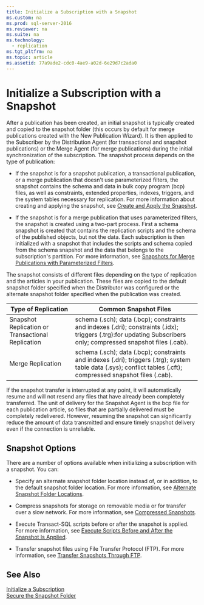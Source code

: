 ```yaml
---
title: Initialize a Subscription with a Snapshot
ms.custom: na
ms.prod: sql-server-2016
ms.reviewer: na
ms.suite: na
ms.technology: 
  - replication
ms.tgt_pltfrm: na
ms.topic: article
ms.assetid: 77a9ade2-cdc0-4ae9-a02d-6e29d7c2ada0
---
```

# Initialize a Subscription with a Snapshot
  After a publication has been created, an initial snapshot is typically created and copied to the snapshot folder \(this occurs by default for merge publications created with the New Publication Wizard\). It is then applied to the Subscriber by the Distribution Agent \(for transactional and snapshot publications\) or the Merge Agent \(for merge publications\) during the initial synchronization of the subscription. The snapshot process depends on the type of publication:  
  
-   If the snapshot is for a snapshot publication, a transactional publication, or a merge publication that doesn't use parameterized filters, the snapshot contains the schema and data in bulk copy program \(bcp\) files, as well as constraints, extended properties, indexes, triggers, and the system tables necessary for replication. For more information about creating and applying the snapshot, see [Create and Apply the Snapshot](../../Topics/TopicNameNotContainA/Create-and-Apply-the-Snapshot.md).  
  
-   If the snapshot is for a merge publication that uses parameterized filters, the snapshot is created using a two\-part process. First a schema snapshot is created that contains the replication scripts and the schema of the published objects, but not the data. Each subscription is then initialized with a snapshot that includes the scripts and schema copied from the schema snapshot and the data that belongs to the subscription's partition. For more information, see [Snapshots for Merge Publications with Parameterized Filters](../../Topics/TopicNameNotContainA/Snapshots-for-Merge-Publications-with-Parameterized-Filters.md).  
  
 The snapshot consists of different files depending on the type of replication and the articles in your publication. These files are copied to the default snapshot folder specified when the Distributor was configured or the alternate snapshot folder specified when the publication was created.  
  
|Type of Replication|Common Snapshot Files|  
|-------------------------|---------------------------|  
|Snapshot Replication or Transactional Replication|schema \(.sch\); data \(.bcp\); constraints and indexes \(.dri\); constraints \(.idx\); triggers \(.trg\):for updating Subscribers only; compressed snapshot files \(.cab\).|  
|Merge Replication|schema \(.sch\); data \(.bcp\); constraints and indexes \(.dri\); triggers \(.trg\); system table data \(.sys\); conflict tables \(.cft\); compressed snapshot files \(.cab\).|  
  
 If the snapshot transfer is interrupted at any point, it will automatically resume and will not resend any files that have already been completely transferred. The unit of delivery for the Snapshot Agent is the bcp file for each publication article, so files that are partially delivered must be completely redelivered. However, resuming the snapshot can significantly reduce the amount of data transmitted and ensure timely snapshot delivery even if the connection is unreliable.  
  
## Snapshot Options  
 There are a number of options available when initializing a subscription with a snapshot. You can:  
  
-   Specify an alternate snapshot folder location instead of, or in addition, to the default snapshot folder location. For more information, see [Alternate Snapshot Folder Locations](../../Topics/TopicNameNotContainA/Alternate-Snapshot-Folder-Locations.md).  
  
-   Compress snapshots for storage on removable media or for transfer over a slow network. For more information, see [Compressed Snapshots](../../Topics/TopicNameNotContainA/Compressed-Snapshots.md).  
  
-   Execute Transact\-SQL scripts before or after the snapshot is applied. For more information, see [Execute Scripts Before and After the Snapshot Is Applied](../../Topics/TopicNameNotContainA/Execute-Scripts-Before-and-After-the-Snapshot-Is-Applied.md).  
  
-   Transfer snapshot files using File Transfer Protocol \(FTP\). For more information, see [Transfer Snapshots Through FTP](../../Topics/TopicNameNotContainA/Transfer-Snapshots-Through-FTP.md).  
  
## See Also  
 [Initialize a Subscription](../../Topics/TopicNameContainA/Initialize-a-Subscription.md)   
 [Secure the Snapshot Folder](../../Topics/TopicNameNotContainA/Secure-the-Snapshot-Folder.md)  
  
  